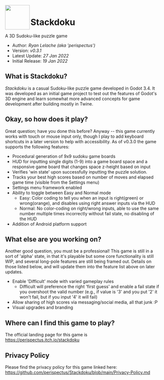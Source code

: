 <img src="https://github.com/perispectus/stackdoku/blob/main/icon.png?raw=true" align="left" width="80" height="80">

# Stackdoku
A 3D Sudoku-like puzzle game

* Author: *Ryan Lelache (aka 'perispectus')*
* Version: *v0.3.1*
* Latest Update: *27 Jan 2022*
* Initial Release: *19 Jan 2022*

## What is Stackdoku?
*Stackdoku* is a casual Sudoku-like puzzle game developed in Godot 3.4. It was developed as an initial game project to test out the features of Godot's 3D engine and learn somewhat more advanced concepts for game development after building mostly in Twine.

## Okay, so how does it play?
Great question; have you done this before? Anyway -- this game currently works with touch or mouse input only, though I play to add keyboard shortcuts in a later version to help with accessibility. As of v0.3.0 the game supports the following features:
* Procedural generation of 9x9 sudoku game boards
* HUD for inputting single digits (1-9) into a game board space and a responsive game board that changes space z-height based on input
* Verifies 'win state' upon successfully inputting the puzzle solution.
* Tracks your best high scores based on number of moves and elapsed game time (visible from the Settings menu)
* Settings menu framework enabled
* Ability to toggle between Easy and Normal mode
    * Easy: Color coding to tell you when an input is right(green) or wrong(orange), and disables using right answer inputs via the HUD
    * Normal: No color-coding on right/wrong inputs, able to use the same number multiple times incorrectly without fail state, no disabling of the HUD
* Addition of Android platform support

## What else are you working on?
Another good question, you must be a professional! This game is still in a sort of 'alpha' state, in that it's playable but some core functionality is still WIP, and several long-pole features are still being framed out. Details on those listed below, and will update them into the feature list above on later updates.
* Enable 'Difficult' mode with varied gameplay rules
    * Difficult will preference the right 'first guess' and enable a fail state if you overshoot the valid number (e.g., if value is '3' and you put '2' it won't fail, but if you input '4' it will fail)
* Allow sharing of high scores via messaging/social media, all that junk :P
* Visual upgrades and branding

## Where can I find this game to play?
The official landing page for this game is https://perispectus.itch.io/stackdoku

## Privacy Policy
Please find the privacy policy for this game linked here: https://github.com/perispectus/Stackdoku/blob/main/Privacy-Policy.md
